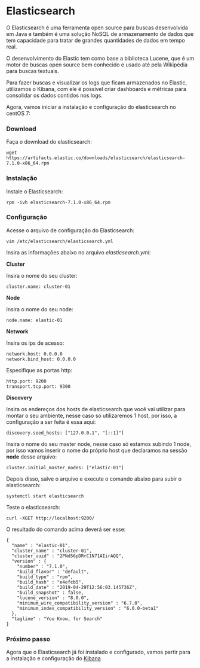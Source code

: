 # Elasticsearch

O Elasticsearch é uma ferramenta open source para buscas desenvolvida em Java e também é uma solução NoSQL de armazenamento de dados que tem capacidade para tratar de grandes quantidades de dados em tempo real.

O desenvolvimento do Elastic tem como base a biblioteca Lucene, que é um motor de buscas open source bem conhecido e usado até pela Wikipédia para buscas textuais.

Para fazer buscas e visualizar os logs que ficam armazenados no Elastic, utilizamos o Kibana, com ele é possível criar dashboards e métricas para consolidar os dados contidos nos logs.

Agora, vamos iniciar a instalação e configuração do elasticsearch no centOS 7:

### Download

Faça o download do elasticsearch: 
```
wget https://artifacts.elastic.co/downloads/elasticsearch/elasticsearch-7.1.0-x86_64.rpm
```

### Instalação

Instale o Elasticsearch: 
```
rpm -ivh elasticsearch-7.1.0-x86_64.rpm
```

### Configuração

Acesse o arquivo de configuração do Elasticsearch: 
```
vim /etc/elasticsearch/elasticsearch.yml
```
Insira as informações abaixo no arquivo *elasticsearch.yml*:

**Cluster**

Insira o nome do seu cluster: 
```
cluster.name: cluster-01
```

**Node**

Insira o nome do seu node: 
```
node.name: elastic-01
```

**Network**

Insira os ips de acesso:

    network.host: 0.0.0.0
    network.bind_host: 0.0.0.0

Especifique as portas http:

    http.port: 9200
    transport.tcp.port: 9300

**Discovery**

Insira os endereços dos hosts de elasticsearch que você vai utilizar para montar o seu ambiente, nesse caso só utilizaremos 1 host, por isso, a configuração a ser feita é essa aqui:
```
discovery.seed_hosts: ["127.0.0.1", "[::1]"]
```
Insira o nome do seu master node, nesse caso só estamos subindo 1 node, por isso vamos inserir o nome do próprio host que declaramos na sessão **node** desse arquivo:
```
cluster.initial_master_nodes: ["elastic-01"]
```
Depois disso, salve o arquivo e execute o comando abaixo para subir o elasticsearch:
```
systemctl start elasticsearch
```

Teste o elasticsearch: 
```
curl -XGET http://localhost:9200/
```

O resultado do comando acima deverá ser esse: 
```
{
  "name" : "elastic-01",
  "cluster_name" : "cluster-01",
  "cluster_uuid" : "2PNd56pDRrC1N71AIirAQQ",
  "version" : {
    "number" : "7.1.0",
    "build_flavor" : "default",
    "build_type" : "rpm",
    "build_hash" : "e4efcb5",
    "build_date" : "2019-04-29T12:56:03.145736Z",
    "build_snapshot" : false,
    "lucene_version" : "8.0.0",
    "minimum_wire_compatibility_version" : "6.7.0",
    "minimum_index_compatibility_version" : "6.0.0-beta1"
  },
  "tagline" : "You Know, for Search"
}
```

### Próximo passo
Agora que o Elasticsearch já foi instalado e configurado, vamos partir para a instalação e configuração do [Kibana](https://github.com/sysadminas/elastic-zero-to-hero/blob/master/lab/kibana.md)


